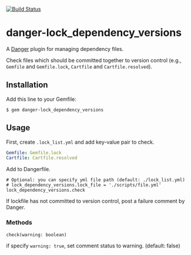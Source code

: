 [![Build Status](https://travis-ci.org/mataku/danger-lock_dependency_versions.svg?branch=master)](https://travis-ci.org/mataku/danger-lock_dependency_versions)

# danger-lock_dependency_versions

A [Danger](http://danger.systems/ruby/) plugin for managing dependency files.

Check files which should be committed together to version control (e.g., `Gemfile` and `Gemfile.lock`, `Cartfile` and `Cartfile.resolved`).

## Installation

Add this line to your Gemfile:

```
$ gem danger-lock_dependency_versions
```

## Usage

First, create `.lock_list.yml` and add key-value pair to check.

```yaml
Gemfile: Gemfile.lock
Cartfile: Cartfile.resolved
```

Add to Dangerfile.

```
# Optional: you can specify yml file path (default: ./lock_list.yml)
# lock_dependency_versions.lock_file = './scripts/file.yml'
lock_dependency_versions.check
```

If lockfile has not committed to version control, post a failure comment by Danger.

### Methods

```
check(warning: boolean)
```

if specify `warning: true`, set comment status to warning. (default: false)
